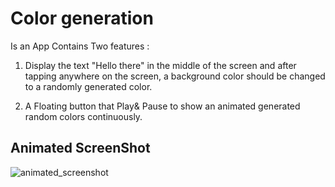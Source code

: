 # Color generation

Is an App Contains Two features :

1. Display the text "Hello there" in the middle of the screen and after tapping anywhere on the screen, a background color should be changed to a randomly generated color.

2. A Floating button that Play& Pause to show an animated generated random colors continuously.


## Animated ScreenShot

![animated_screenshot](https://user-images.githubusercontent.com/47080949/226247568-024d0179-817d-4ac6-a3a4-03f9faa1002a.gif)
